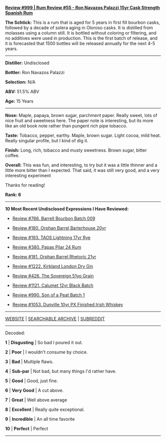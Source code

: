 
[**Review #999 | Rum Review #55 - Ron Navazos Palazzi 15yr Cask Strength Spanish Rum**]( https://t8ke.review/review-999-ron-navazos-palazzi-2014-cask-strength-15yr/)

**The Schtick:** This is a rum that is aged for 5 years in first fill bourbon casks, followed by a decade of solera aging in Oloroso casks. It is distilled from molasses using a column still. It is bottled without coloring or filtering, and no additives were used in production. This is the first batch of release, and it is forecasted that 1500 bottles will be released annually for the next 4-5 years. 

-----

**Distiller:** Undisclosed

**Bottler:** Ron Navazos Palazzi

**Selection:** N/A

**ABV:** 51.5% ABV

**Age:** 15 Years 

-----

**Nose:**  Maple, papaya, brown sugar, parchment paper. Really sweet, lots of nice fruit and sweetness here. The paper note is interesting, but its more like an old book note rather than pungent rich pipe tobacco. 

**Taste:** Tobacco, pepper, earthy. Maple, brown sugar. Light cocoa, mild heat. Really singular profile, but I kind of dig it. 

**Finish:** Long, rich, tobacco and musty sweetness. Brown sugar, bitter coffee.

**Overall:** This was fun, and interesting, to try but it was a little thinner and a little more bitter than I expected. That said, it was still very good, and a very interesting experiment 

Thanks for reading!

**Rank: 6**

----- 

**10 Most Recent Undisclosed Expressions I Have Reviewed:** 

- [Review #766. Barrell Bourbon Batch 009]( https://t8ke.review/review-766-barrell-bourbon-batch-009/) 

- [Review #180. Orphan Barrel Barterhouse 20yr]( https://t8ke.review/review-180-orphan-barrel-barterhouse-20yr-re-review/) 

- [Review #193. TAOS Lightning 17yr Rye]( https://t8ke.review/review-193-cerain-st-vain-lightning-kl-17yr-rye/) 

- [Review #380. Papas Pilar 24 Rum]( https://t8ke.review/review-380-papas-pilar-24/) 

- [Review #181. Orphan Barrel Rhetoric 21yr]( https://t8ke.review/review-181-orphan-barrel-rhetoric-21yr-re-review/) 

- [Review #1222. Kirkland London Dry Gin]( https://t8ke.review/review-1222-kirkland-london-dry-gin) 

- [Review #426. The Sovereign 51yo Grain]( https://t8ke.review/review-426-sovereign51grain/) 

- [Review #1121. Calumet 12yr Black Batch]( https://t8ke.review/review-1121-calumet-12yr-black-batch-single-rack-bourbon/) 

- [Review #990. Son of a Peat Batch 1]( https://t8ke.review/review-990-son-of-a-peat-batch-1/) 

- [Review #1053. Dunville 10yr PX Finished Irish Whiskey]( https://t8ke.review/review-1053-dunville-10yr-px-finished-irish-whiskey/) 

-----

[WEBSITE](https://t8ke.review) | [SEARCHABLE ARCHIVE](https://t8ke.review/review-archive/) | [SUBREDDIT](https://reddit.com/r/t8kereviews)

-----

Decoded:

**1** | **Disgusting** | So bad I poured it out.

**2** | **Poor** | I wouldn't consume by choice.

**3** | **Bad** | Multiple flaws.

**4** | **Sub-par** | Not bad, but many things I'd rather have.

**5** | **Good** | Good, just fine.

**6** | **Very Good** | A cut above.

**7** | **Great** | Well above average

**8** | **Excellent** | Really quite exceptional.

**9** | **Incredible** | An all time favorite

**10** | **Perfect** | Perfect

----

